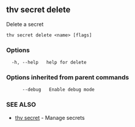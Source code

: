 ## thv secret delete

Delete a secret

```
thv secret delete <name> [flags]
```

### Options

```
  -h, --help   help for delete
```

### Options inherited from parent commands

```
      --debug   Enable debug mode
```

### SEE ALSO

* [thv secret](thv_secret.md)	 - Manage secrets

